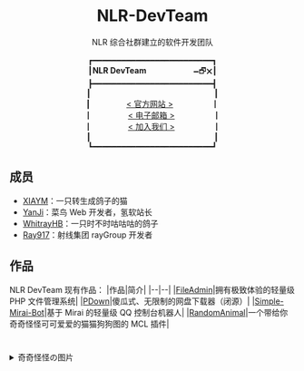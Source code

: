 <h1 align=center>NLR-DevTeam</h1>
<p align=center>NLR 综合社群建立的软件开发团队</p>
<p align=center>
┏━━━━━━━━━━━━━━━━━━━━━━━━━┓<br>
┃<b>NLR DevTeam</b> &nbsp;&nbsp;&nbsp;&nbsp;&nbsp;&nbsp;&nbsp;&nbsp;&nbsp;&nbsp;&nbsp;&nbsp;&nbsp;&nbsp;&nbsp;&nbsp;&nbsp;&nbsp;&nbsp;&nbsp;🗕︎🗗︎🗙︎┃<br>
┣━━━━━━━━━━━━━━━━━━━━━━━━━┫<br>
  ┃&nbsp;&nbsp;&nbsp;&nbsp;&nbsp;&nbsp;&nbsp;&nbsp;&nbsp;&nbsp;&nbsp;&nbsp;&nbsp;&nbsp;&nbsp;&nbsp;&nbsp;&nbsp;&nbsp;&nbsp;&nbsp;&nbsp;&nbsp;&nbsp;&nbsp;&nbsp;&nbsp;&nbsp;&nbsp;&nbsp;&nbsp;&nbsp;&nbsp;&nbsp;&nbsp;&nbsp;&nbsp;&nbsp;&nbsp;&nbsp;&nbsp;&nbsp;&nbsp;&nbsp;&nbsp;&nbsp;&nbsp;&nbsp;&nbsp;&nbsp;&nbsp;&nbsp;&nbsp;&nbsp;&nbsp;┃<br>
┃&nbsp;&nbsp;&nbsp;&nbsp;&nbsp;&nbsp;&nbsp;&nbsp;&nbsp;&nbsp;&nbsp;&nbsp;&nbsp;&nbsp;&nbsp;  <a href="//nlrdev.top" target="_blank">< 官方网站 ></a>&nbsp;&nbsp;&nbsp;&nbsp;&nbsp;&nbsp;&nbsp;&nbsp;&nbsp;&nbsp;&nbsp;&nbsp;&nbsp;&nbsp;&nbsp;&nbsp;&nbsp;┃<br>
┃&nbsp;&nbsp;&nbsp;&nbsp;&nbsp;&nbsp;&nbsp;&nbsp;&nbsp;&nbsp;&nbsp;&nbsp;&nbsp;&nbsp;&nbsp;  <a href="mailto:contact@nlrdev.top">< 电子邮箱 ></a>&nbsp;&nbsp;&nbsp;&nbsp;&nbsp;&nbsp;&nbsp;&nbsp;&nbsp;&nbsp;&nbsp;&nbsp;&nbsp;&nbsp;&nbsp;&nbsp;&nbsp;┃<br>
┃&nbsp;&nbsp;&nbsp;&nbsp;&nbsp;&nbsp;&nbsp;&nbsp;&nbsp;&nbsp;&nbsp;&nbsp;&nbsp;&nbsp;&nbsp;  <a href="//join.nlrdev.top" target="_blank">< 加入我们 ></a>&nbsp;&nbsp;&nbsp;&nbsp;&nbsp;&nbsp;&nbsp;&nbsp;&nbsp;&nbsp;&nbsp;&nbsp;&nbsp;&nbsp;&nbsp;&nbsp;&nbsp;┃<br>
┃&nbsp;&nbsp;&nbsp;&nbsp;&nbsp;&nbsp;&nbsp;&nbsp;&nbsp;&nbsp;&nbsp;&nbsp;&nbsp;&nbsp;&nbsp;&nbsp;&nbsp;&nbsp;&nbsp;&nbsp;&nbsp;&nbsp;&nbsp;&nbsp;&nbsp;&nbsp;&nbsp;&nbsp;&nbsp;&nbsp;&nbsp;&nbsp;&nbsp;&nbsp;&nbsp;&nbsp;&nbsp;&nbsp;&nbsp;&nbsp;&nbsp;&nbsp;&nbsp;&nbsp;&nbsp;&nbsp;&nbsp;&nbsp;&nbsp;&nbsp;&nbsp;&nbsp;&nbsp;&nbsp;&nbsp;┃<br>
┗━━━━━━━━━━━━━━━━━━━━━━━━━┛<br>
</p>

  
  

## 成员
- [XIAYM](//github.com/XIAYM-gh)：一只转生成鸽子的猫
- [YanJi](//yanji.pro)：菜鸟 Web 开发者，氢软站长
- [WhitrayHB](//whitrayhb.top)：一只时不时咕咕咕的鸽子
- [Ray917](//ray917.xyz)：射线集团 rayGroup 开发者

## 作品
NLR DevTeam 现有作品：
|作品|简介|
|--|--|
|[FileAdmin](https://github.com/NLR-DevTeam/FileAdmin)|拥有极致体验的轻量级 PHP 文件管理系统|
|[PDown](https://pdown.top)|傻瓜式、无限制的网盘下载器（闭源）|
|[Simple-Mirai-Bot](https://github.com/NLR-DevTeam/Simple-Mirai-Bot)|基于 Mirai 的轻量级 QQ 控制台机器人|
|[RandomAnimal](https://github.com/NLR-DevTeam/RandomAnimals)|一个带给你奇奇怪怪可可爱爱的猫猫狗狗图的 MCL 插件| 

#  

<details>
  <summary>奇奇怪怪の图片</summary>
  <img src="https://static.nlrdev.top/developer-jued/whitrayhb.gif" width="25%"><img src="https://static.nlrdev.top/developer-jued/ray.gif" width="25%"><img src="https://static.nlrdev.top/developer-jued/yanji.gif" width="25%"><img src="https://static.nlrdev.top/developer-jued/xiaym.gif" width="25%">
  <img src="https://static.nlrdev.top/zhen-huo/jueXiaym.webp" width="25%"><img src="https://static.nlrdev.top/zhen-huo/jueXiaym.webp" width="25%"><img src="https://static.nlrdev.top/zhen-huo/jueXiaym.webp" width="25%"><img src="https://static.nlrdev.top/zhen-huo/nao.webp" width="25%">
</details>
